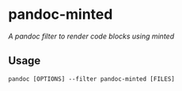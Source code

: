 # pandoc-minted

*A pandoc filter to render code blocks using minted*


## Usage

``` fish
pandoc [OPTIONS] --filter pandoc-minted [FILES]
```

